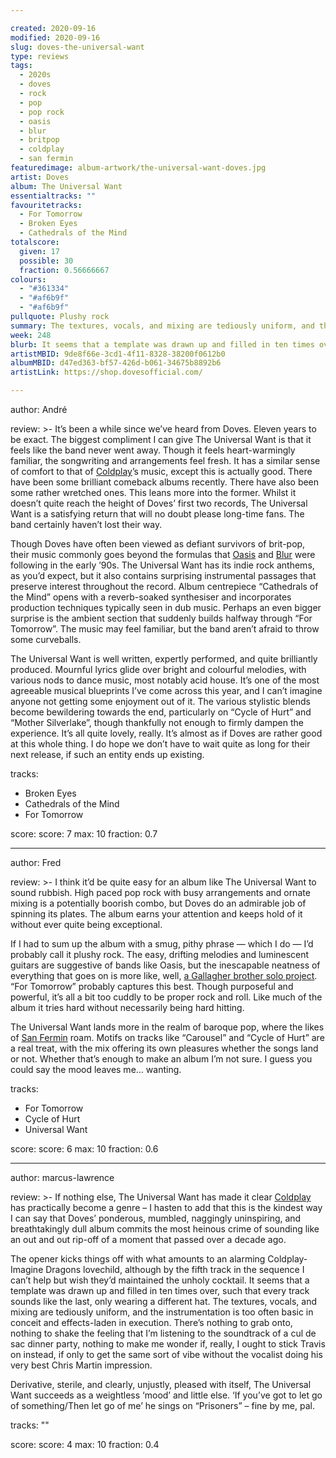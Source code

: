 ```yaml
---

created: 2020-09-16
modified: 2020-09-16
slug: doves-the-universal-want
type: reviews
tags:
  - 2020s
  - doves
  - rock
  - pop
  - pop rock
  - oasis
  - blur
  - britpop
  - coldplay
  - san fermin
featuredimage: album-artwork/the-universal-want-doves.jpg
artist: Doves
album: The Universal Want
essentialtracks: ""
favouritetracks:
  - For Tomorrow
  - Broken Eyes
  - Cathedrals of the Mind
totalscore:
  given: 17
  possible: 30
  fraction: 0.56666667
colours:
  - "#361334"
  - "#af6b9f"
  - "#af6b9f"
pullquote: Plushy rock
summary: The textures, vocals, and mixing are tediously uniform, and the instrumentation is too often basic in conceit and effects-laden in execution. There’s nothing to grab onto, nothing to shake the feeling that I’m listening to the soundtrack of a cul de sac dinner party.
week: 248
blurb: It seems that a template was drawn up and filled in ten times over, such that every track sounds like the last, only wearing a different hat.
artistMBID: 9de8f66e-3cd1-4f11-8328-38200f0612b0
albumMBID: d47ed363-bf57-426d-b061-34675b8892b6
artistLink: https://shop.dovesofficial.com/

---
```


author: André

review: >-
  It’s been a while since we’ve heard from Doves. Eleven years to be exact. The biggest compliment I can give The Universal Want is that it feels like the band never went away. Though it feels heart-warmingly familiar, the songwriting and arrangements feel fresh. It has a similar sense of comfort to that of [Coldplay](/reviews/coldplay-parachutes/)’s music, except this is actually good. There have been some brilliant comeback albums recently. There have also been some rather wretched ones. This leans more into the former. Whilst it doesn’t quite reach the height of Doves’ first two records, The Universal Want is a satisfying return that will no doubt please long-time fans. The band certainly haven’t lost their way.

  Though Doves have often been viewed as defiant survivors of brit-pop, their music commonly goes beyond the formulas that [Oasis](/reviews/oasis-definitely-maybe/) and [Blur](/reviews/blur-modern-life-is-rubbish/) were following in the early ’90s. The Universal Want has its indie rock anthems, as you’d expect, but it also contains surprising instrumental passages that preserve interest throughout the record. Album centrepiece “Cathedrals of the Mind” opens with a reverb-soaked synthesiser and incorporates production techniques typically seen in dub music. Perhaps an even bigger surprise is the ambient section that suddenly builds halfway through “For Tomorrow”. The music may feel familiar, but the band aren’t afraid to throw some curveballs.

  The Universal Want is well written, expertly performed, and quite brilliantly produced. Mournful lyrics glide over bright and colourful melodies, with various nods to dance music, most notably acid house. It’s one of the most agreeable musical blueprints I’ve come across this year, and I can’t imagine anyone not getting some enjoyment out of it. The various stylistic blends become bewildering towards the end, particularly on “Cycle of Hurt” and “Mother Silverlake”, though thankfully not enough to firmly dampen the experience. It’s all quite lovely, really. It’s almost as if Doves are rather good at this whole thing. I do hope we don’t have to wait quite as long for their next release, if such an entity ends up existing.

tracks:
  - Broken Eyes
  - Cathedrals of the Mind
  - For Tomorrow

score:
  score: 7
  max: 10
  fraction: 0.7

---

author: Fred

review: >-
  I think it’d be quite easy for an album like The Universal Want to sound rubbish. High paced pop rock with busy arrangements and ornate mixing is a potentially boorish combo, but Doves do an admirable job of spinning its plates. The album earns your attention and keeps hold of it without ever quite being exceptional.

  If I had to sum up the album with a smug, pithy phrase — which I do — I’d probably call it plushy rock. The easy, drifting melodies and luminescent guitars are suggestive of bands like Oasis, but the inescapable neatness of everything that goes on is more like, well, [a Gallagher brother solo project](/listening-parties/liam-gallagher-as-you-were/). “For Tomorrow” probably captures this best. Though purposeful and powerful, it’s all a bit too cuddly to be proper rock and roll. Like much of the album it tries hard without necessarily being hard hitting.

  The Universal Want lands more in the realm of baroque pop, where the likes of [San Fermin](/reviews/san-fermin-jackrabbit/) roam. Motifs on tracks like “Carousel” and “Cycle of Hurt” are a real treat, with the mix offering its own pleasures whether the songs land or not. Whether that’s enough to make an album I’m not sure. I guess you could say the mood leaves me… wanting.

tracks:
  - For Tomorrow
  - Cycle of Hurt
  - Universal Want

score:
  score: 6
  max: 10
  fraction: 0.6

---

author: marcus-lawrence

review: >-
  If nothing else, The Universal Want has made it clear [Coldplay](/reviews/coldplay-parachutes/) has practically become a genre – I hasten to add that this is the kindest way I can say that Doves’ ponderous, mumbled, naggingly uninspiring, and breathtakingly dull album commits the most heinous crime of sounding like an out and out rip-off of a moment that passed over a decade ago.

  The opener kicks things off with what amounts to an alarming Coldplay-Imagine Dragons lovechild, although by the fifth track in the sequence I can’t help but wish they’d maintained the unholy cocktail. It seems that a template was drawn up and filled in ten times over, such that every track sounds like the last, only wearing a different hat. The textures, vocals, and mixing are tediously uniform, and the instrumentation is too often basic in conceit and effects-laden in execution. There’s nothing to grab onto, nothing to shake the feeling that I’m listening to the soundtrack of a cul de sac dinner party, nothing to make me wonder if, really, I ought to stick Travis on instead, if only to get the same sort of vibe without the vocalist doing his very best Chris Martin impression.

  Derivative, sterile, and clearly, unjustly, pleased with itself, The Universal Want succeeds as a weightless ‘mood’ and little else. ‘If you’ve got to let go of something/Then let go of me’ he sings on “Prisoners” – fine by me, pal.

tracks: ""

score:
  score: 4
  max: 10
  fraction: 0.4